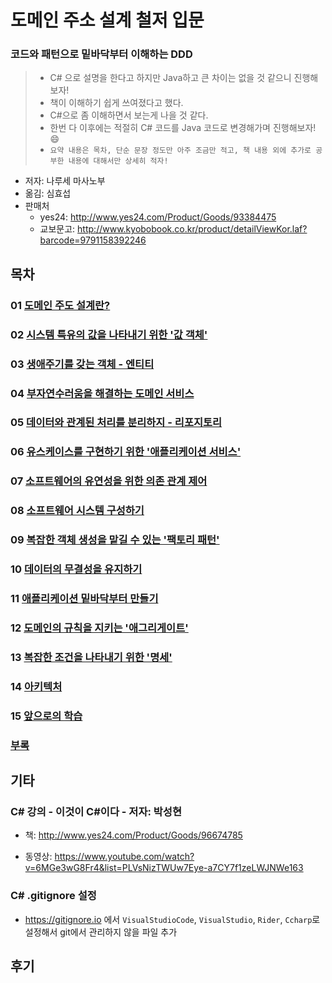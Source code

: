 # 도메인 주소 설계 철저 입문

### 코드와 패턴으로 밑바닥부터 이해하는 DDD

> * C# 으로 설명을 한다고 하지만 Java하고 큰 차이는 없을 것 같으니 진행해보자!
> * 책이 이해하기 쉽게 쓰여졌다고 했다. 
> * C#으로 좀 이해하면서 보는게 나을 것 같다.
> * 한번 다 이후에는 적절히 C# 코드를 Java 코드로 변경해가며 진행해보자! 😄
> * `요약 내용은 목차, 단순 문장 정도만 아주 조금만 적고, 책 내용 외에 추가로 공부한 내용에 대해서만 상세히 적자!`

* 저자: 나루세 마사노부
* 옮김: 심효섭
* 판매처
  * yes24: http://www.yes24.com/Product/Goods/93384475
  * 교보문고: http://www.kyobobook.co.kr/product/detailViewKor.laf?barcode=9791158392246



## 목차

### 01 [도메인 주도 설계란?](chap01)

### 02 [시스템 특유의 값을 나타내기 위한 '값 객체'](chap02)

### 03 [생애주기를 갖는 객체 - 엔티티](chap03)

### 04 [부자연수러움을 해결하는 도메인 서비스](chap04) 

### 05 [데이터와 관계된 처리를 분리하지 - 리포지토리](chap05)

### 06 [유스케이스를 구현하기 위한 '애플리케이션 서비스'](chap06)

### 07 [소프트웨어의 유연성을 위한 의존 관계 제어](chap07)

### 08 [소프트웨어 시스템 구성하기](chap08)

### 09 [복잡한 객체 생성을 맡길 수 있는 '팩토리 패턴'](chap09)

### 10 [데이터의 무결성을 유지하기](chap10)

### 11 [애플리케이션 밑바닥부터 만들기](chap11)

### 12 [도메인의 규칙을 지키는 '애그리게이트'](chap12)

### 13 [복잡한 조건을 나타내기 위한 '명세'](chap13)

### 14 [아키텍처](chap14)

### 15 [앞으로의 학습](chap15)

### [부록](appendix)





## 기타

### C#  강의 - 이것이 C#이다 - 저자: 박성현 

* 책: http://www.yes24.com/Product/Goods/96674785

* 동영상: https://www.youtube.com/watch?v=6MGe3wG8Fr4&list=PLVsNizTWUw7Eye-a7CY7f1zeLWJNWe163

  

### C#  .gitignore 설정

* https://gitignore.io 에서 `VisualStudioCode`, `VisualStudio`, `Rider`, `Ccharp`로 설정해서 git에서 관리하지 않을 파일 추가





## 후기
